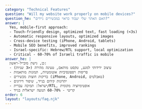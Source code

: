 ```yaml
---
category: "Technical Features"
question: "Will my website work properly on mobile devices?"
question_he: "האם האתר שלי יעבוד כראוי במכשירים ניידים?"
answer: |
  Yes, mobile-first approach:
  - Touch-friendly design, optimized text, fast loading (<3s)
  - Automatic responsive layouts, optimized images
  - Cross-device testing (iPhone, Android, tablets)
  - Mobile SEO benefits, improved rankings
  - Israel-specific: Hebrew/RTL support, local optimization
  - Critical - 60-70% of Israeli traffic is mobile
answer_he: |
  כן, גישת מובייל-ראשון:
  - עיצוב ידידותי למגע, טקסט מותאם, טעינה מהירה (<3 שניות)
  - פריסות רספונסיביות אוטומטיות, תמונות מותאמות
  - בדיקות חוצות מכשירים (iPhone, Android, טאבלטים)
  - יתרונות קידום בנייד, שיפור דירוגים
  - ישראל: תמיכה עברית/RTL, אופטימיזציה מקומית
  - קריטי - 60-70% תנועה ישראלית בנייד
order: 6
layout: "layouts/faq.njk"
---
```

